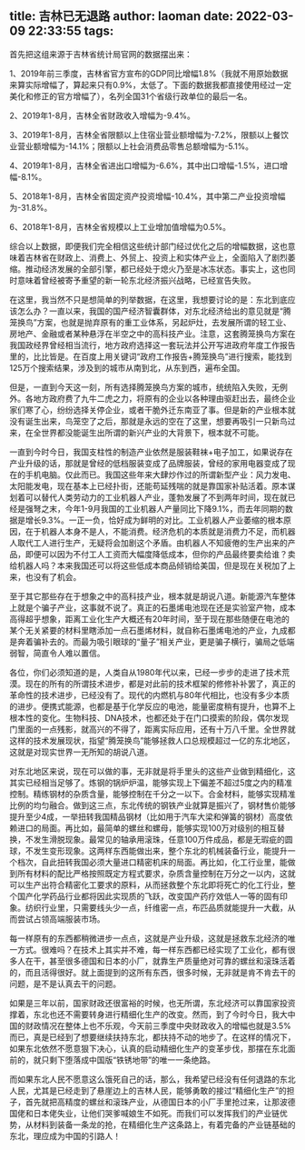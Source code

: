 title: 吉林已无退路
author: laoman
date: 2022-03-09 22:33:55
tags:
---
首先把这组来源于吉林省统计局官网的数据摆出来：

1、2019年前三季度，吉林省官方宣布的GDP同比增幅1.8%（我就不用原始数据来算实际增幅了，算起来只有0.9%，太低了。下面的数据我都直接使用经过一定美化和修正的官方增幅了），名列全国31个省级行政单位的最后一名。

2、2019年1-8月，吉林全省财政收入增幅为-9.4%。

3、2019年1-8月，吉林全省限额以上住宿业营业额增幅为-7.2%，限额以上餐饮业营业额增幅为-14.1%；限额以上社会消费品零售总额增幅为-5.1%。

4、2019年1-8月，吉林全省进出口增幅为-6.6%，其中出口增幅-1.5%，进口增幅-8.1%。

5、2018年1-8月，吉林全省固定资产投资增幅-10.4%，其中第二产业投资增幅为-31.8%。

6、2018年1-8月，吉林全省规模以上工业增加值增幅为0.5%。



综合以上数据，即便我们完全相信这些统计部门经过优化之后的增幅数据，这也意味着吉林省在财政上、消费上、外贸上、投资上和实体产业上，全面陷入了剧烈萎缩。推动经济发展的全部引擎，都已经处于熄火乃至是冰冻状态。事实上，这也同时意味着曾经被寄予重望的新一轮东北经济振兴战略，已经宣告失败。



在这里，我当然不只是想简单的列举数据，在这里，我想要讨论的是：东北到底应该怎么办？一直以来，我国的国产经济智囊群体，对东北经济给出的意见就是“腾笼换鸟”方案，也就是抛弃原有的重工业体系，另起炉灶，去发展所谓的轻工业、房地产、金融或者某种悬浮在半空之中的高科技产业。注意，这套腾笼换鸟方案在我国政经界曾经相当流行，地方政府选择这一套玩法并公开写进政府年度工作报告里的，比比皆是。在百度上用关键词“政府工作报告+腾笼换鸟”进行搜索，能找到125万个搜索结果，涉及到的城市从南到北，从东到西，遍布全国。



但是，一直到今天这一刻，所有选择腾笼换鸟方案的城市，统统陷入失败，无例外。各地方政府费了九牛二虎之力，将原有的企业以各种理由驱赶出去，最终企业家们寒了心，纷纷选择关停企业，或者干脆外迁东南亚了事。但是新的产业根本就没有诞生出来，鸟笼空了之后，那就是永远的空在了这里，想要再吸引一只新鸟过来，在全世界都没能诞生出所谓的新兴产业的大背景下，根本就不可能。



一直到今时今日，我国支柱性的制造产业依然是服装鞋袜+电子加工，如果说存在产业升级的话，那就是曾经的低档服装变成了品牌服装，曾经的家用电器变成了现在的手机电脑。仅此而已。我国这些年来大肆炒作过的所谓新型产业：风力发电、太阳能发电，现在基本上已经扑街，还能苟延残喘的就是靠国家补贴活着。原本谋划着可以替代人类劳动力的工业机器人产业，蓬勃发展了不到两年时间，现在就已经是强弩之末，今年1-9月我国的工业机器人产量同比下降9.1%，而去年同期的数据是增长9.3%。一正一负，恰好成为鲜明的对比。工业机器人产业萎缩的根本原因，在于机器人本身不是人，不能消费。经济危机的本质就是消费力不足，而机器人取代工人进行生产，无疑将会加剧这个矛盾。由机器人不知疲倦的生产出来的产品，即便可以因为不付工人工资而大幅度降低成本，但你的产品最终要卖给谁？卖给机器人吗？本来我国还可以将这些低成本商品倾销给美国，但是现在关税加了上来，也没有了机会。



至于其它那些存在于想象之中的高科技产业，根本就是胡说八道。新能源汽车整体上就是个骗子产业，这事就不说了。真正的石墨烯电池现在还是实验室产物，成本高得超乎想象，距离工业化生产大概还有20年时间，至于现在那些随便在电池的某个无关紧要的材料里瞎添加一点石墨烯材料，就自称石墨烯电池的产业，九成都是奔着骗补去的。而最为吸引眼球的“量子”相关产业，更是骗子横行，骗局之低端弱智，简直令人难以置信。



各位，你们必须知道的是，人类自从1980年代以来，已经一步步的走进了技术荒漠。现在的所有的所谓技术进步，都是对此前的技术框架的修修补补罢了，真正的革命性的技术进步，已经没有了。现代的内燃机与80年代相比，也没有多少本质的进步。便携式能源，也都是基于化学反应的电池，能量密度稍有提升，也算不上根本性的变化。生物科技、DNA技术，也都还处于在门口摸索的阶段，偶尔发现门里面的一点残影，就高兴的不得了，距离实际应用，还有十万八千里。全世界就这样的技术发展现状，指望“腾笼换鸟”能够拯救人口总规模超过一亿的东北地区，这就是对现实世界一无所知的胡说八道。



对东北地区来说，现在可以做的事，无非就是将手里头的这些产业做到精细化，这其实已经相当足够了。炼钢的锅炉炉温，能够实现上下偏差不超过5度之内的精准控制。精练钢材的杂质含量，能够控制在千分之一以下。合金材料，能够实现精准比例的均匀融合。做到这三点，东北传统的钢铁产业就算是振兴了，钢材售价能够提升至少4成，一举扭转我国精品钢材（比如用于汽车大梁和弹簧的钢材）高度依赖进口的局面。再比如，最简单的螺丝和螺母，能够实现100万对级别的相互替换，不发生滑脱现象。最常见的轴承用滚珠，任意100万件成品，都是无瑕疵的圆球，不发生变形现象。这两样东西能做出来，整个东北的机械装备行业，能提升一个档次，自此扭转我国必须大量进口精密机床的局面。再比如，化工行业里，能做到所有材料的配比严格按照既定方程式要求，杂质含量控制在万分之一以内，这就可以生产出符合精密化工要求的原料，从而拯救整个东北即将死亡的化工行业，整个国产化学药品行业都将因此实现质的飞跃，改变国产药疗效低人一等的固有印象。纺织行业里，只需要线头少一点，纤维密一点，布匹品质就能提升一大截，从而尝试占领高端服装市场。



每一样原有的东西都稍微进步一点点，这就是产业升级，这就是拯救东北经济的唯一方式。很难吗？在技术上其实并不难，每一样东西都已经实现了工业化，都有很多人在干，甚至很多德国和日本的小厂，就靠生产质量绝对可靠的螺丝和滚珠活着的，而且活得很好。就上面提到的这所有东西，很多时候，无非就是肯不肯去干的问题，是不是认真去干的问题。



如果是三年以前，国家财政还很富裕的时候，也无所谓，东北经济可以靠国家投资撑着，东北也还不需要转身进行精细化生产的改变。然而，到了今时今日，我大中国的财政情况在整体上也不乐观，今天前三季度中央财政收入的增幅也就是3.5%而已，真是已经到了想要继续扶持东北，都扶持不动的地步了。在这样的情况下，如果东北依然不愿意狠下决心，认真的启动精细化生产的变革步伐，那摆在东北面前的，就只剩下堕落成中国版“铁锈地带”的唯一一条绝路。



而如果东北人民不愿意这么饿死自己的话，那么，我希望已经没有任何退路的东北人民，尤其是已经走到了悬崖边上的吉林人民，能够勇敢的接过“精细化生产”的担子，首先就把高精度的螺丝和滚珠产业，从德国日本的小厂手里抢过来，让那波德国佬和日本佬失业，让他们哭爹喊娘生不如死。而我们可以发挥我们的产业链优势，从材料到装备一条龙的抢，在精细化生产这条路上，有着完备的产业链基础的东北，理应成为中国的引路人！
